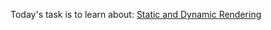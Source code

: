 Today's task is to learn about:
[Static and Dynamic Rendering](https://nextjs.org/learn/dashboard-app/static-and-dynamic-rendering)
